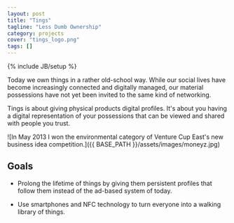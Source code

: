 ```yaml
---
layout: post
title: "Tings"
tagline: "Less Dumb Ownership"
category: projects
cover: "tings_logo.png"
tags: []
---
```

{% include JB/setup %}


Today we own things in a rather old-school way. While our social lives have become increasingly connected and digitally managed, our material possessions have not yet been invited to the same kind of networking.

Tings is about giving physical products digital profiles. It's about you having a digital representation of your possessions that can be viewed and shared with people you trust.

![In May 2013 I won the environmental category of Venture Cup East's new business idea competition.]({{ BASE_PATH }}/assets/images/moneyz.jpg)

## Goals
- Prolong the lifetime of things by giving them persistent profiles that follow them instead of the ad-based system of today.

- Use smartphones and NFC technology to turn everyone into a walking library of things.

